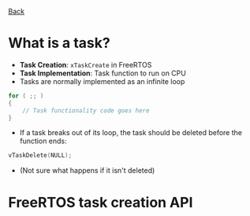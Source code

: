 [Back](index.md)



# What is a task?

- **Task Creation**: `xTaskCreate` in FreeRTOS
- **Task Implementation**: Task function to run on CPU
- Tasks are normally implemented as an infinite loop
```c
for ( ;; )
{
    // Task functionality code goes here
}
```
- If a task breaks out of its loop, the task should be deleted before the function ends:
```c
vTaskDelete(NULL);
```
- (Not sure what happens if it isn't deleted)



# FreeRTOS task creation API

